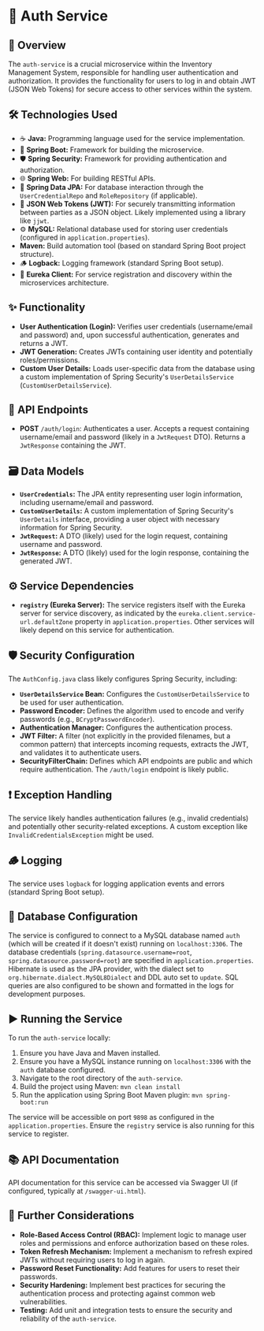 # 🔑 Auth Service

## 📄 Overview

The `auth-service` is a crucial microservice within the Inventory Management System, responsible for handling user authentication and authorization. It provides the functionality for users to log in and obtain JWT (JSON Web Tokens) for secure access to other services within the system.

## 🛠️ Technologies Used

* ☕ **Java:** Programming language used for the service implementation.
* 🚀 **Spring Boot:** Framework for building the microservice.
* 🛡️ **Spring Security:** Framework for providing authentication and authorization.
* 🌐 **Spring Web:** For building RESTful APIs.
* 💾 **Spring Data JPA:** For database interaction through the `UserCredentialRepo` and `RoleRepository` (if applicable).
* 🔑 **JSON Web Tokens (JWT):** For securely transmitting information between parties as a JSON object. Likely implemented using a library like `jjwt`.
* ⚙️ **MySQL:** Relational database used for storing user credentials (configured in `application.properties`).
* **Maven:** Build automation tool (based on standard Spring Boot project structure).
* 🪵 **Logback:** Logging framework (standard Spring Boot setup).
* 📡 **Eureka Client:** For service registration and discovery within the microservices architecture.

## ✨ Functionality

* **User Authentication (Login):** Verifies user credentials (username/email and password) and, upon successful authentication, generates and returns a JWT.
* **JWT Generation:** Creates JWTs containing user identity and potentially roles/permissions.
* **Custom User Details:** Loads user-specific data from the database using a custom implementation of Spring Security's `UserDetailsService` (`CustomUserDetailsService`).

## 🔗 API Endpoints

* **POST** `/auth/login`: Authenticates a user. Accepts a request containing username/email and password (likely in a `JwtRequest` DTO). Returns a `JwtResponse` containing the JWT.

## 🗃️ Data Models

* **`UserCredentials`:** The JPA entity representing user login information, including username/email and password.
* **`CustomUserDetails`:** A custom implementation of Spring Security's `UserDetails` interface, providing a user object with necessary information for Spring Security.
* **`JwtRequest`:** A DTO (likely) used for the login request, containing username and password.
* **`JwtResponse`:** A DTO (likely) used for the login response, containing the generated JWT.

## ⚙️ Service Dependencies

* **`registry` (Eureka Server):** The service registers itself with the Eureka server for service discovery, as indicated by the `eureka.client.service-url.defaultZone` property in `application.properties`. Other services will likely depend on this service for authentication.

## 🛡️ Security Configuration

The `AuthConfig.java` class likely configures Spring Security, including:

* **`UserDetailsService` Bean:** Configures the `CustomUserDetailsService` to be used for user authentication.
* **Password Encoder:** Defines the algorithm used to encode and verify passwords (e.g., `BCryptPasswordEncoder`).
* **Authentication Manager:** Configures the authentication process.
* **JWT Filter:** A filter (not explicitly in the provided filenames, but a common pattern) that intercepts incoming requests, extracts the JWT, and validates it to authenticate users.
* **SecurityFilterChain:** Defines which API endpoints are public and which require authentication. The `/auth/login` endpoint is likely public.

## ❗ Exception Handling

The service likely handles authentication failures (e.g., invalid credentials) and potentially other security-related exceptions. A custom exception like `InvalidCredentialsException` might be used.

## 🪵 Logging

The service uses `logback` for logging application events and errors (standard Spring Boot setup).

## 💾 Database Configuration

The service is configured to connect to a MySQL database named `auth` (which will be created if it doesn't exist) running on `localhost:3306`. The database credentials (`spring.datasource.username=root`, `spring.datasource.password=root`) are specified in `application.properties`. Hibernate is used as the JPA provider, with the dialect set to `org.hibernate.dialect.MySQL8Dialect` and DDL auto set to `update`. SQL queries are also configured to be shown and formatted in the logs for development purposes.

## ▶️ Running the Service

To run the `auth-service` locally:

1.  Ensure you have Java and Maven installed.
2.  Ensure you have a MySQL instance running on `localhost:3306` with the `auth` database configured.
3.  Navigate to the root directory of the `auth-service`.
4.  Build the project using Maven: `mvn clean install`
5.  Run the application using Spring Boot Maven plugin: `mvn spring-boot:run`

The service will be accessible on port `9898` as configured in the `application.properties`. Ensure the `registry` service is also running for this service to register.

## 📚 API Documentation

API documentation for this service can be accessed via Swagger UI (if configured, typically at `/swagger-ui.html`).

## 🤔 Further Considerations

* **Role-Based Access Control (RBAC):** Implement logic to manage user roles and permissions and enforce authorization based on these roles.
* **Token Refresh Mechanism:** Implement a mechanism to refresh expired JWTs without requiring users to log in again.
* **Password Reset Functionality:** Add features for users to reset their passwords.
* **Security Hardening:** Implement best practices for securing the authentication process and protecting against common web vulnerabilities.
* **Testing:** Add unit and integration tests to ensure the security and reliability of the `auth-service`.
